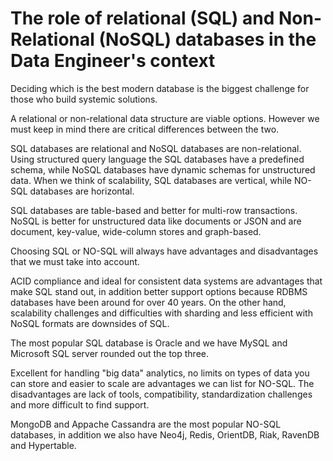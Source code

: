 # The role of relational (SQL) and Non-Relational (NoSQL) databases in the Data Engineer's context

Deciding which is the best modern database is the biggest challenge for those who build systemic solutions.

A relational or non-relational data structure are viable options. However we must keep in mind there are critical differences between the two. 

SQL databases are relational and NoSQL databases are non-relational.
Using structured query language the SQL databases have a predefined schema, while NoSQL databases have dynamic schemas for unstructured data. 
When we think of scalability, SQL databases are vertical, while NO-SQL databases are horizontal.

SQL databases are table-based and better for multi-row transactions. NoSQL is better for unstructured data like documents or JSON and are document, key-value, wide-column stores and graph-based.

Choosing SQL or NO-SQL will always have advantages and disadvantages that we must take into account.

ACID compliance and ideal for consistent data systems are advantages that make SQL stand out, in addition better support options because RDBMS databases have been around for over 40 years. On the other hand, scalability challenges and difficulties with sharding and less efficient with NoSQL formats are downsides of SQL.

The most popular SQL database is Oracle and we have MySQL and Microsoft SQL server rounded out the top three.
  
Excellent for handling "big data" analytics, no limits on types of data you can store and easier to scale are advantages we can list for NO-SQL. The disadvantages are lack of tools, compatibility, standardization challenges and more difficult to find support.

MongoDB and Appache Cassandra are the most popular NO-SQL databases, in addition we also have Neo4j, Redis, OrientDB, Riak, RavenDB and Hypertable.
